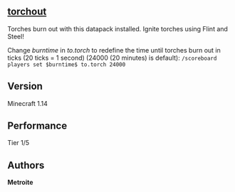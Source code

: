## [torchout](https://minhaskamal.github.io/DownGit/#/home?url=https://github.com/Metroite/datapacks/tree/1.14/torchout&rootDirectory=false)

Torches burn out with this datapack installed. Ignite torches using Flint and Steel!

Change *$burntime$* in *to.torch* to redefine the time until torches burn out in ticks (20 ticks = 1 second) (24000 (20 minutes) is default): `/scoreboard players set $burntime$ to.torch 24000`

## Version

Minecraft 1.14

## Performance

Tier 1/5

## Authors

**Metroite**
